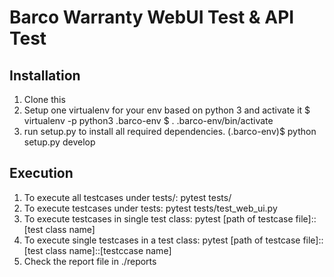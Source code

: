 Barco Warranty WebUI Test & API Test
=======

## Installation
1. Clone this
2. Setup one virtualenv for your env based on python 3 and activate it
  $ virtualenv -p python3 .barco-env
  $ . .barco-env/bin/activate
3. run setup.py to install all required dependencies.
  (.barco-env)$ python setup.py develop

## Execution
1. To execute all testcases under tests/:
  pytest tests/
2. To execute testcases under tests:
  pytest tests/test_web_ui.py
3. To execute testcases in single test class:
  pytest [path of testcase file]::[test class name]
4. To execute single testcases in a test class:
  pytest [path of testcase file]::[test class name]::[testccase name]
5. Check the report file in ./reports